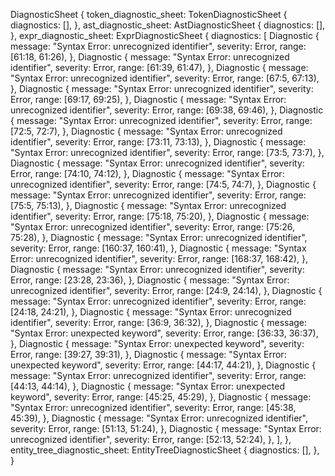 DiagnosticSheet {
    token_diagnostic_sheet: TokenDiagnosticSheet {
        diagnostics: [],
    },
    ast_diagnostic_sheet: AstDiagnosticSheet {
        diagnostics: [],
    },
    expr_diagnostic_sheet: ExprDiagnosticSheet {
        diagnostics: [
            Diagnostic {
                message: "Syntax Error: unrecognized identifier",
                severity: Error,
                range: [61:18, 61:26),
            },
            Diagnostic {
                message: "Syntax Error: unrecognized identifier",
                severity: Error,
                range: [61:39, 61:47),
            },
            Diagnostic {
                message: "Syntax Error: unrecognized identifier",
                severity: Error,
                range: [67:5, 67:13),
            },
            Diagnostic {
                message: "Syntax Error: unrecognized identifier",
                severity: Error,
                range: [69:17, 69:25),
            },
            Diagnostic {
                message: "Syntax Error: unrecognized identifier",
                severity: Error,
                range: [69:38, 69:46),
            },
            Diagnostic {
                message: "Syntax Error: unrecognized identifier",
                severity: Error,
                range: [72:5, 72:7),
            },
            Diagnostic {
                message: "Syntax Error: unrecognized identifier",
                severity: Error,
                range: [73:11, 73:13),
            },
            Diagnostic {
                message: "Syntax Error: unrecognized identifier",
                severity: Error,
                range: [73:5, 73:7),
            },
            Diagnostic {
                message: "Syntax Error: unrecognized identifier",
                severity: Error,
                range: [74:10, 74:12),
            },
            Diagnostic {
                message: "Syntax Error: unrecognized identifier",
                severity: Error,
                range: [74:5, 74:7),
            },
            Diagnostic {
                message: "Syntax Error: unrecognized identifier",
                severity: Error,
                range: [75:5, 75:13),
            },
            Diagnostic {
                message: "Syntax Error: unrecognized identifier",
                severity: Error,
                range: [75:18, 75:20),
            },
            Diagnostic {
                message: "Syntax Error: unrecognized identifier",
                severity: Error,
                range: [75:26, 75:28),
            },
            Diagnostic {
                message: "Syntax Error: unrecognized identifier",
                severity: Error,
                range: [160:37, 160:41),
            },
            Diagnostic {
                message: "Syntax Error: unrecognized identifier",
                severity: Error,
                range: [168:37, 168:42),
            },
            Diagnostic {
                message: "Syntax Error: unrecognized identifier",
                severity: Error,
                range: [23:28, 23:36),
            },
            Diagnostic {
                message: "Syntax Error: unrecognized identifier",
                severity: Error,
                range: [24:9, 24:14),
            },
            Diagnostic {
                message: "Syntax Error: unrecognized identifier",
                severity: Error,
                range: [24:18, 24:21),
            },
            Diagnostic {
                message: "Syntax Error: unrecognized identifier",
                severity: Error,
                range: [36:9, 36:32),
            },
            Diagnostic {
                message: "Syntax Error: unexpected keyword",
                severity: Error,
                range: [36:33, 36:37),
            },
            Diagnostic {
                message: "Syntax Error: unexpected keyword",
                severity: Error,
                range: [39:27, 39:31),
            },
            Diagnostic {
                message: "Syntax Error: unexpected keyword",
                severity: Error,
                range: [44:17, 44:21),
            },
            Diagnostic {
                message: "Syntax Error: unrecognized identifier",
                severity: Error,
                range: [44:13, 44:14),
            },
            Diagnostic {
                message: "Syntax Error: unexpected keyword",
                severity: Error,
                range: [45:25, 45:29),
            },
            Diagnostic {
                message: "Syntax Error: unrecognized identifier",
                severity: Error,
                range: [45:38, 45:39),
            },
            Diagnostic {
                message: "Syntax Error: unrecognized identifier",
                severity: Error,
                range: [51:13, 51:24),
            },
            Diagnostic {
                message: "Syntax Error: unrecognized identifier",
                severity: Error,
                range: [52:13, 52:24),
            },
        ],
    },
    entity_tree_diagnostic_sheet: EntityTreeDiagnosticSheet {
        diagnostics: [],
    },
}